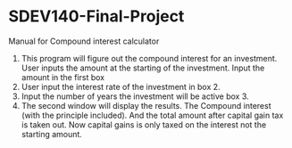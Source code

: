 # SDEV140-Final-Project
Manual for Compound interest calculator
1. This program will figure out the compound interest for an investment. User inputs the amount at the starting of the investment. Input the amount in the first box
2. User input the interest rate of the investment in box 2.
3. Input the number of years the investment will be active box 3.  
4. The second window will display the results. The Compound interest (with the principle included). And the total amount after capital gain tax is taken out. Now capital gains is only taxed on the interest not the starting amount.  
